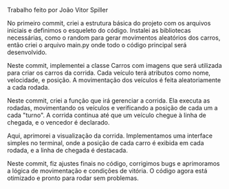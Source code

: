 Trabalho feito por João Vitor Spiller

No primeiro commit, criei a estrutura básica do projeto com os arquivos iniciais e definimos o esqueleto do código. Instalei as bibliotecas necessárias, como o random para gerar movimentos aleatórios dos carros, então
criei o arquivo main.py onde todo o código principal será desenvolvido.

Neste commit, implementei a classe Carros com imagens que será utilizada para criar os carros da corrida. Cada veículo terá atributos como nome, velocidade, e posição. 
A movimentação dos veículos é feita aleatoriamente a cada rodada.

Neste commit, criei a função que irá gerenciar a corrida. Ela executa as rodadas, movimentando os veículos e verificando a posição de cada um a cada "turno". 
A corrida continua até que um veículo chegue à linha de chegada, e o vencedor é declarado.

Aqui, aprimorei a visualização da corrida. Implementamos uma interface simples no terminal, onde a posição de cada carro é exibida em cada rodada, e a linha de chegada é destacada.

Neste commit, fiz ajustes finais no código, corrigimos bugs e aprimoramos a lógica de movimentação e condições de vitória. O código agora está otimizado e pronto para rodar sem problemas.
